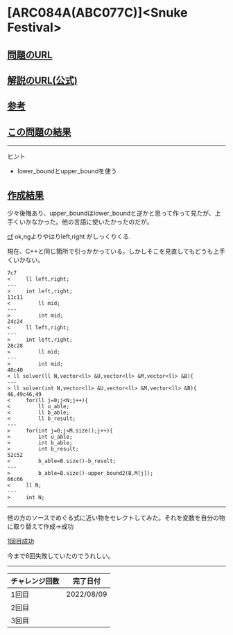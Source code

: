 # \[ARC084A(ABC077C)\]\<Snuke Festival\>

## [問題のURL](https://atcoder.jp/contests/abc077/tasks/arc084_a)

## [解説のURL(公式)](https://blog.hamayanhamayan.com/entry/2017/11/06/020314)


## [参考](https://drken1215.hatenablog.com/entry/2021/02/25/223800)

## [この問題の結果](https://atcoder.jp/contests/abc077/submissions?f.Task=arc084_a&f.LanguageName=C%2B%2B&f.Status=AC&f.User=)

<!---- 「問題の結果の見方」
 PROBLEMS→問題番号一覧→回答者数→accepted＋言語をセレクトする 
 ---->

-----
ヒント

* lower_boundとupper_boundを使う

## [作成結果](https://atcoder.jp/contests/abc077/submissions/32672861)

少々後悔あり、upper_boundはlower_boundと逆かと思って作って見たが、上手くいかなかった。他の言語に使いたかったのだが。

[cf](https://akhtikd.com/posts/2019-12-11/)
ok,ngよりやはりleft,right がしっくりくる.

現在、C++と同じ箇所で引っかかっている。しかしそこを見直してもどうも上手くいかない。

```text
7c7
<     ll left,right;
---
>     int left,right;
11c11
<         ll mid;
---
>         int mid;
24c24
<     ll left,right;
---
>     int left,right;
28c28
<         ll mid;
---
>         int mid;
40c40
< ll solver(ll N,vector<ll> &U,vector<ll> &M,vector<ll> &B){
---
> ll solver(int N,vector<ll> &U,vector<ll> &M,vector<ll> &B){
46,49c46,49
<     for(ll j=0;j<N;j++){
<         ll u_able;
<         ll b_able;
<         ll b_result;
---
>     for(int j=0;j<M.size();j++){
>         int u_able;
>         int b_able;
>         int b_result;
52c52
<         b_able=B.size()-b_result;
---
>         b_able=B.size()-upper_bound2(B,M[j]);
66c66
<     ll N;
---
>     int N;
```

***

他の方のソースでめぐる式に近い物をセレクトしてみた。それを変数を自分の物に取り替えて作成→成功

[1回目成功](https://atcoder.jp/contests/abc077/submissions/33894166)

今まで6回失敗していたのでうれしい。

***

|チャレンジ回数|完了日付|
|----------|---------------|
|1回目|2022/08/09|
|2回目||
|3回目||